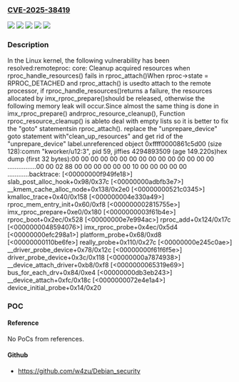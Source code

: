 ### [CVE-2025-38419](https://cve.mitre.org/cgi-bin/cvename.cgi?name=CVE-2025-38419)
![](https://img.shields.io/static/v1?label=Product&message=Linux&color=blue)
![](https://img.shields.io/static/v1?label=Version&message=&color=brightgreen)
![](https://img.shields.io/static/v1?label=Version&message=10a3d4079eaea06472f1981152e2840e7232ffa9%20&color=brightgreen)
![](https://img.shields.io/static/v1?label=Version&message=5.13%20&color=brightgreen)
![](https://img.shields.io/static/v1?label=Vulnerability&message=n%2Fa&color=blue)

### Description

In the Linux kernel, the following vulnerability has been resolved:remoteproc: core: Cleanup acquired resources when rproc_handle_resources() fails in rproc_attach()When rproc->state = RPROC_DETACHED and rproc_attach() is usedto attach to the remote processor, if rproc_handle_resources()returns a failure, the resources allocated by imx_rproc_prepare()should be released, otherwise the following memory leak will occur.Since almost the same thing is done in imx_rproc_prepare() andrproc_resource_cleanup(), Function rproc_resource_cleanup() is ableto deal with empty lists so it is better to fix the "goto" statementsin rproc_attach(). replace the "unprepare_device" goto statement with"clean_up_resources" and get rid of the "unprepare_device" label.unreferenced object 0xffff0000861c5d00 (size 128):comm "kworker/u12:3", pid 59, jiffies 4294893509 (age 149.220s)hex dump (first 32 bytes):00 00 00 00 00 00 00 00 00 00 00 00 00 00 00 ................00 00 02 88 00 00 00 00 00 00 10 00 00 00 00 00 ............backtrace: [<00000000f949fe18>] slab_post_alloc_hook+0x98/0x37c [<00000000adbfb3e7>] __kmem_cache_alloc_node+0x138/0x2e0 [<00000000521c0345>] kmalloc_trace+0x40/0x158 [<000000004e330a49>] rproc_mem_entry_init+0x60/0xf8 [<000000002815755e>] imx_rproc_prepare+0xe0/0x180 [<0000000003f61b4e>] rproc_boot+0x2ec/0x528 [<00000000e7e994ac>] rproc_add+0x124/0x17c [<0000000048594076>] imx_rproc_probe+0x4ec/0x5d4 [<00000000efc298a1>] platform_probe+0x68/0xd8 [<00000000110be6fe>] really_probe+0x110/0x27c [<00000000e245c0ae>] __driver_probe_device+0x78/0x12c [<00000000f61f6f5e>] driver_probe_device+0x3c/0x118 [<00000000a7874938>] __device_attach_driver+0xb8/0xf8 [<0000000065319e69>] bus_for_each_drv+0x84/0xe4 [<00000000db3eb243>] __device_attach+0xfc/0x18c [<0000000072e4e1a4>] device_initial_probe+0x14/0x20

### POC

#### Reference
No PoCs from references.

#### Github
- https://github.com/w4zu/Debian_security

